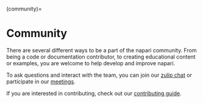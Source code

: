 (community)=
# Community

There are several different ways to be a part of the napari community. From
being a code or documentation contributor, to creating educational content or
examples, you are welcome to help develop and improve napari.

To ask questions and interact with the team, you can join our
[zulip chat](https://napari.zulipchat.com/login/) or participate in our
[meetings](meeting-schedule).

If you are interested in contributing, check out our
[contributing guide](contributing).
